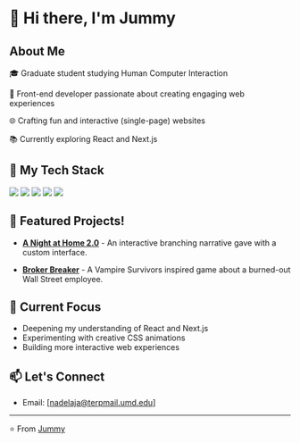 <!--
**nadelaja/nadelaja** is a ✨ _special_ ✨ repository because its `README.md` (this file) appears on your GitHub profile.

Here are some ideas to get you started:

- 🔭 I’m currently working on ...
- 🌱 I’m currently learning ...
- 👯 I’m looking to collaborate on ...
- 🤔 I’m looking for help with ...
- 💬 Ask me about ...
- 📫 How to reach me: ...
- 😄 Pronouns: ...
- ⚡ Fun fact: ...
-->
# 👋 Hi there, I'm Jummy

## About Me
🎓 Graduate student studying Human Computer Interaction

🎨 Front-end developer passionate about creating engaging web experiences

🌐 Crafting fun and interactive (single-page) websites

📚 Currently exploring React and Next.js

## 🔧 My Tech Stack
![](https://img.shields.io/badge/HTML5-E34F26?style=flat&logo=html5&logoColor=white)
![](https://img.shields.io/badge/CSS3-1572B6?style=flat&logo=css3&logoColor=white)
![](https://img.shields.io/badge/JavaScript-F7DF1E?style=flat&logo=javascript&logoColor=black)
![](https://img.shields.io/badge/React-61DAFB?style=flat&logo=react&logoColor=black)
![](https://img.shields.io/badge/Next.js-000000?style=flat&logo=next.js&logoColor=white)

## 🌟 Featured Projects!
- **[A Night at Home 2.0](https://github.com/nadelaja/a-night-at-home-2.0)** - An interactive branching narrative gave with a custom interface.

- **[Broker Breaker](https://github.com/nadelaja/not-a-vs-clone)** - A Vampire Survivors inspired game about a burned-out Wall Street employee.


## 🎯 Current Focus
- Deepening my understanding of React and Next.js
- Experimenting with creative CSS animations
- Building more interactive web experiences

## 📫 Let's Connect
<!-- - Portfolio: [itsmejummy](itsmejummy.com)-->
- Email: [nadelaja@terpmail.umd.edu]

---
⭐️ From [Jummy](https://github.com/nadelaja)
